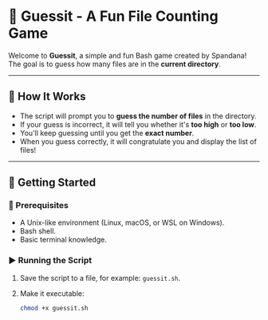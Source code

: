 # 📁 Guessit - A Fun File Counting Game

Welcome to **Guessit**, a simple and fun Bash game created by Spandana!  
The goal is to guess how many files are in the **current directory**.

---

## 🧩 How It Works

- The script will prompt you to **guess the number of files** in the directory.
- If your guess is incorrect, it will tell you whether it's **too high** or **too low**.
- You'll keep guessing until you get the **exact number**.
- When you guess correctly, it will congratulate you and display the list of files!

---

## 🚀 Getting Started

### 🔧 Prerequisites
- A Unix-like environment (Linux, macOS, or WSL on Windows).
- Bash shell.
- Basic terminal knowledge.

### ▶️ Running the Script

1. Save the script to a file, for example: `guessit.sh`.

2. Make it executable:

   ```bash
   chmod +x guessit.sh
